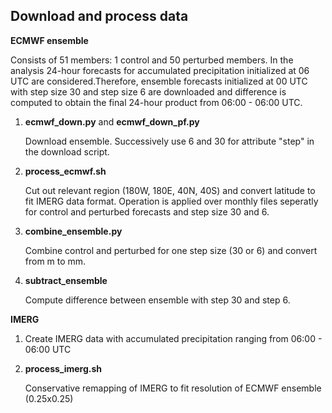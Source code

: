 ## Download and process data

**ECMWF ensemble**

Consists of 51 members: 1 control and 50 perturbed members. In the analysis 24-hour forecasts for accumulated precipitation initialized at 06 UTC are considered.Therefore, ensemble forecasts initialized at 00 UTC with step size 30 and step size 6 are downloaded and difference is computed to obtain the final 24-hour product from 06:00 - 06:00 UTC.   

1. **ecmwf_down.py** and **ecmwf_down_pf.py**

    Download ensemble. Successively use 6 and 30 for attribute "step" in the download script. 

2. **process_ecmwf.sh**

   Cut out relevant region (180W, 180E, 40N, 40S) and convert latitude to fit IMERG data format. Operation is applied over monthly files seperatly for control and   perturbed forecasts and step size 30 and 6.

3. **combine_ensemble.py**
 
    Combine control and perturbed for one step size (30 or 6) and convert from m to mm.
 
4. **subtract_ensemble**
 
     Compute difference between ensemble with step 30 and step 6.

**IMERG**

1. Create IMERG data with accumulated precipitation ranging from 06:00 - 06:00 UTC 

2. **process_imerg.sh**
 
    Conservative remapping of IMERG to fit resolution of ECMWF ensemble (0.25x0.25)


